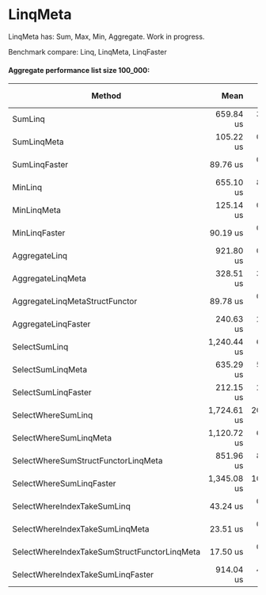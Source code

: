 # LinqMeta

LinqMeta has: Sum, Max, Min, Aggregate. Work in progress. 

Benchmark compare: Linq, LinqMeta, LinqFaster
#### Aggregate performance list size 100_000:

Method |        Mean |      Error |     StdDev | Gen 0/1k Op | Gen 1/1k Op | Gen 2/1k Op | Allocated Memory/Op |
--------------------------------------------- |------------:|-----------:|-----------:|------------:|------------:|------------:|--------------------:|
SumLinq |   659.84 us |  3.8764 us |  3.4363 us |           - |           - |           - |                48 B |
SumLinqMeta |   105.22 us |  0.3351 us |  0.3134 us |           - |           - |           - |                   - |
SumLinqFaster |    89.76 us |  0.6498 us |  0.6078 us |           - |           - |           - |                   - |
MinLinq |   655.10 us |  8.3769 us |  7.8358 us |           - |           - |           - |                48 B |
MinLinqMeta |   125.14 us |  0.8147 us |  0.7620 us |           - |           - |           - |                   - |
MinLinqFaster |    90.19 us |  0.8311 us |  0.7774 us |           - |           - |           - |                   - |
AggregateLinq |   921.80 us |  0.7994 us |  0.7087 us |           - |           - |           - |                48 B |
AggregateLinqMeta |   328.51 us |  3.7235 us |  3.4830 us |           - |           - |           - |                   - |
AggregateLinqMetaStructFunctor |    89.78 us |  0.9132 us |  0.8542 us |           - |           - |           - |                   - |
AggregateLinqFaster |   240.63 us |  2.9102 us |  2.7222 us |           - |           - |           - |                   - |
SelectSumLinq | 1,240.44 us |  6.7700 us |  6.3326 us |           - |           - |           - |                96 B |
SelectSumLinqMeta |   635.29 us |  5.6441 us |  5.0033 us |           - |           - |           - |                   - |
SelectSumLinqFaster |   212.15 us |  2.1601 us |  1.8038 us |           - |           - |           - |                   - |
SelectWhereSumLinq | 1,724.61 us | 20.0574 us | 16.7489 us |           - |           - |           - |               144 B |
SelectWhereSumLinqMeta | 1,120.72 us |  6.6346 us |  6.2060 us |           - |           - |           - |                   - |
SelectWhereSumStructFunctorLinqMeta |   851.96 us |  8.9757 us |  8.3959 us |           - |           - |           - |                   - |
SelectWhereSumLinqFaster | 1,345.08 us | 10.4522 us |  9.7770 us |    248.0469 |    248.0469 |    248.0469 |            802072 B |
SelectWhereIndexTakeSumLinq |    43.24 us |  0.4492 us |  0.4202 us |      0.0610 |           - |           - |               224 B |
SelectWhereIndexTakeSumLinqMeta |    23.51 us |  0.2081 us |  0.1946 us |           - |           - |           - |                   - |
SelectWhereIndexTakeSumStructFunctorLinqMeta |    17.50 us |  0.0933 us |  0.0872 us |           - |           - |           - |                   - |
SelectWhereIndexTakeSumLinqFaster |   914.04 us |  4.9388 us |  4.6198 us |    350.5859 |    300.7813 |    293.9453 |           1344552 B |
